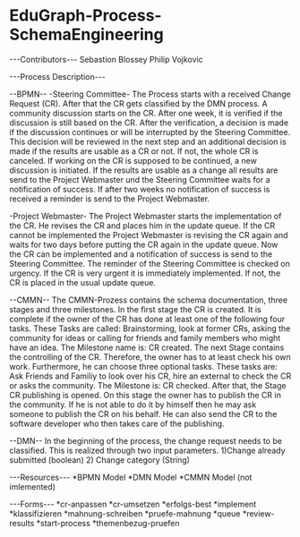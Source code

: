 # EduGraph-Process-SchemaEngineering
---Contributors---
Sebastion Blossey
Philip Vojkovic


---Process Description---

--BPMN--
-Steering Committee-
The Process starts with a received Change Request (CR). After that the CR gets classified by the DMN process. A community discussion starts on the CR. After one week, it is verified if the discussion is still based on the CR. After the verification, a decision is made if the discussion continues or will be interrupted by the Steering Committee. This decision will be reviewed in the next step and an additional decision is made if the results are usable as a CR or not. If not, the whole CR is canceled. If working on the CR is supposed to be continued, a new discussion is initiated. If the results are usable as a change all results are send to the Project Webmaster und the Steering Committee waits for a notification of success.
If after two weeks no notification of success is received a reminder is send to the Project Webmaster.

-Project Webmaster-
The Project Webmaster starts the implementation of the CR. He revises the CR and places him in the update queue. If the CR cannot be implemented the Project Webmaster is revising the CR again and waits for two days before putting the CR again in the update queue. Now the CR can be implemented and a notification of success is send to the Steering Committee.
The reminder of the Steering Committee is checked on urgency. If the CR is very urgent it is immediately implemented. If not, the CR is placed in the usual update queue.

--CMMN--
The CMMN-Prozess contains the schema documentation, three stages and three milestones.
In the first stage the CR is created. It is complete if the owner of the CR has done at least one of the following four tasks. These Tasks are called: Brainstorming, look at former CRs, asking the community for ideas or calling for friends and family members who might have an idea. The Milestone name is: CR created.
The next Stage contains the controlling of the CR. Therefore, the owner has to at least check his own work. Furthermore, he can choose three optional tasks. These tasks are:  Ask Friends and Familiy to look over his CR, hire an external to check the CR or asks the community. The Milestone is: CR checked.
After that, the Stage CR publishing is opened. On this stage the owner has to publish the CR in the community. If he is not able to do it by himself then he may ask someone to publish the CR on his behalf. He can also send the CR to the software developer who then takes care of the publishing.

--DMN--
In the beginning of the process, the change request needs to be classified. This is realized through two input parameters.
1)Change already submitted (boolean)
2) Change category (String)


---Resources---
*BPMN Model
*DMN Model
*CMMN Model (not imlemented)


---Forms---
*cr-anpassen
*cr-umsetzen
*erfolgs-best
*implement
*klassifizieren
*mahnung-schreiben
*pruefe-mahnung
*queue
*review-results
*start-process
*themenbezug-pruefen
